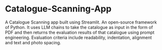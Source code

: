 # Catalogue-Scanning-App
 A Catalogue Scanning app built using Streamlit. An open-source framework of Python.
 It uses LLM chains to take the catalogue as input in the form of PDF and then returns the evaluation results of that catalogue using prompt engineering. 
 Evaluation criteria include readability, indentation, alignment and text and photo spacing.
